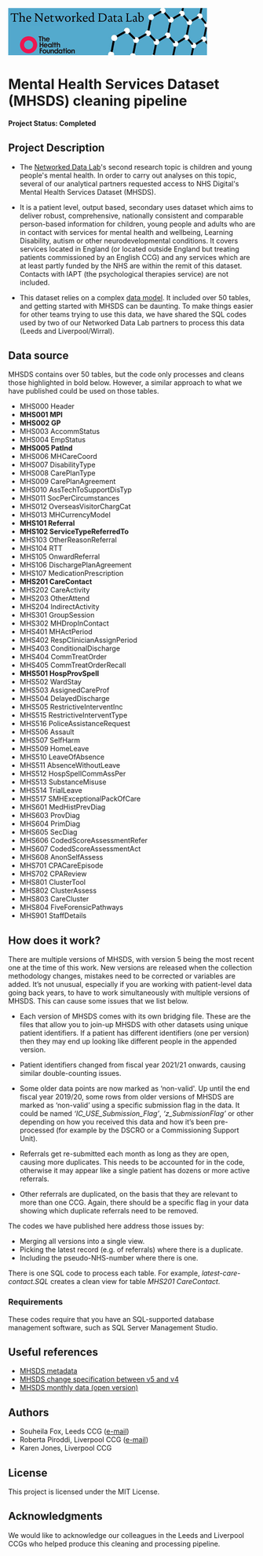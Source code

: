 <img src="ndlbanner.png" width="405" height="96">

# Mental Health Services Dataset (MHSDS) cleaning pipeline

#### Project Status: Completed

## Project Description

- The [Networked Data Lab](https://www.health.org.uk/funding-and-partnerships/our-partnerships/the-networked-data-lab)'s second research topic is children and young people's mental health. In order to carry out analyses on this topic, several of our analytical partners requested access to NHS Digital's Mental Health Services Dataset (MHSDS).

- It is a patient level, output based, secondary uses dataset which aims to deliver robust, comprehensive, nationally consistent and comparable person-based information for children, young people and adults who are in contact with services for mental health and wellbeing, Learning Disability, autism or other  neurodevelopmental conditions. It covers services located in England (or located outside England but treating patients commissioned by an English CCG) and any services which are at least partly funded by the NHS are within the remit of this dataset. Contacts with IAPT (the psychological therapies service) are not included.

- This dataset relies on a complex [data model](https://files.digital.nhs.uk/8B/1307C5/MHSDS%20_Analysis_Webinar_20190925.pdf). It included over 50 tables, and getting started with MHSDS can be daunting. To make things easier for other teams trying to use this data, we have shared the SQL codes used by two of our Networked Data Lab partners to process this data (Leeds and Liverpool/Wirral).

## Data source

MHSDS contains over 50 tables, but the code only processes and cleans those highlighted in bold below. However, a similar approach to what we have published could be used on those tables.

- MHS000 Header
- **MHS001 MPI**
- **MHS002 GP**
- MHS003 AccommStatus
- MHS004 EmpStatus
- **MHS005 PatInd**
- MHS006 MHCareCoord
- MHS007 DisabilityType
- MHS008 CarePlanType
- MHS009 CarePlanAgreement
- MHS010 AssTechToSupportDisTyp
- MHS011 SocPerCircumstances
- MHS012 OverseasVisitorChargCat
- MHS013 MHCurrencyModel
- **MHS101 Referral**
- **MHS102 ServiceTypeReferredTo**
- MHS103 OtherReasonReferral
- MHS104 RTT
- MHS105 OnwardReferral
- MHS106 DischargePlanAgreement
- MHS107 MedicationPrescription
- **MHS201 CareContact**
- MHS202 CareActivity
- MHS203 OtherAttend
- MHS204 IndirectActivity
- MHS301 GroupSession
- MHS302 MHDropInContact
- MHS401 MHActPeriod
- MHS402 RespClinicianAssignPeriod
- MHS403 ConditionalDischarge
- MHS404 CommTreatOrder
- MHS405 CommTreatOrderRecall
- **MHS501 HospProvSpell**
- MHS502 WardStay
- MHS503 AssignedCareProf
- MHS504 DelayedDischarge
- MHS505 RestrictiveInterventInc
- MHS515 RestrictiveInterventType
- MHS516 PoliceAssistanceRequest
- MHS506 Assault
- MHS507 SelfHarm
- MHS509 HomeLeave
- MHS510 LeaveOfAbsence
- MHS511 AbsenceWithoutLeave
- MHS512 HospSpellCommAssPer
- MHS513 SubstanceMisuse
- MHS514 TrialLeave
- MHS517 SMHExceptionalPackOfCare
- MHS601 MedHistPrevDiag
- MHS603 ProvDiag
- MHS604 PrimDiag
- MHS605 SecDiag
- MHS606 CodedScoreAssessmentRefer
- MHS607 CodedScoreAssessmentAct
- MHS608 AnonSelfAssess
- MHS701 CPACareEpisode
- MHS702 CPAReview
- MHS801 ClusterTool
- MHS802 ClusterAssess
- MHS803 CareCluster
- MHS804 FiveForensicPathways
- MHS901 StaffDetails

## How does it work?

There are multiple versions of MHSDS, with version 5 being the most recent one at the time of this work. New versions are released when the collection methodology changes, mistakes need to be corrected or variables are added. It’s not unusual, especially if you are working with patient-level data going back years, to have to work simultaneously with multiple versions of MHSDS. This can cause some issues that we list below. 

- Each version of MHSDS comes with its own bridging file. These are the files that allow you to join-up MHSDS with other datasets using unique patient identifiers. If a patient has different identifiers (one per version) then they may end up looking like different people in the appended version.

- Patient identifiers changed from fiscal year 2021/21 onwards, causing similar double-counting issues. 

- Some older data points are now marked as ‘non-valid'. Up until the end fiscal year 2019/20, some rows from older versions of MHSDS are marked as ‘non-valid’ using a specific submission flag in the data. It could be named *‘IC_USE_Submission_Flag’*, *‘z_SubmissionFlag’* or other depending on how you received this data and how it’s been pre-processed (for example by the DSCRO or a Commissioning Support Unit). 

- Referrals get re-submitted each month as long as they are open, causing more duplicates. This needs to be accounted for in the code, otherwise it may appear like a single patient has dozens or more active referrals. 

- Other referrals are duplicated, on the basis that they are relevant to more than one CCG. Again, there should be a specific flag in your data showing which duplicate referrals need to be removed.

The codes we have published here address those issues by:

- Merging all versions into a single view.
- Picking the latest record (e.g. of referrals) where there is a duplicate.
- Including the pseudo-NHS-number where there is one.

There is one SQL code to process each table. For example, *latest-care-contact.SQL* creates a clean view for table *MHS201 CareContact*.

### Requirements

These codes require that you have an SQL-supported database management software, such as SQL Server Management Studio.

## Useful references

- [MHSDS metadata](https://nhs-prod.global.ssl.fastly.net/binaries/content/assets/website-assets/isce/dcb0011/0011292020datasetspec-v1.1.xlsm)
- [MHSDS change specification between v5 and v4](https://nhs-prod.global.ssl.fastly.net/binaries/content/assets/website-assets/isce/dcb0011/0011292020changespec-v1.1.pdf)
- [MHSDS monthly data (open version)](https://digital.nhs.uk/data-and-information/publications/statistical/mental-health-services-monthly-statistics)

## Authors

- Souheila Fox, Leeds CCG ([e-mail](souheila.fox@nhs.net))
- Roberta Piroddi, Liverpool CCG ([e-mail](roberta.piroddi@liverpoolccg.nhs.uk))
- Karen Jones, Liverpool CCG

## License

This project is licensed under the MIT License.

## Acknowledgments

We would like to acknowledge our colleagues in the Leeds and Liverpool CCGs who helped produce this cleaning and processing pipeline.
